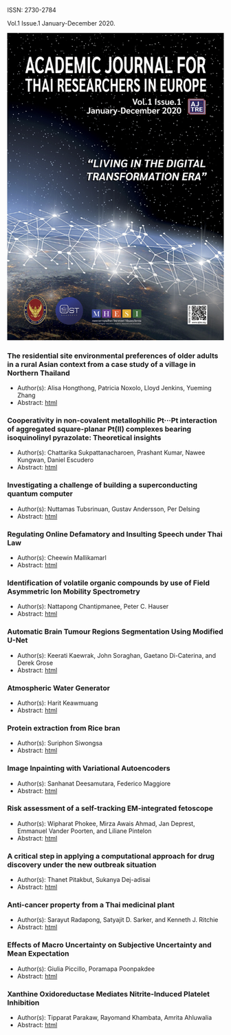 ISSN: 2730-2784

Vol.1 Issue.1 January-December 2020.

![Cover](images/ajtre-cover-01.png)

### The residential site environmental preferences of older adults in a rural Asian context from a case study of a village in Northern Thailand
- Author(s): Alisa Hongthong, Patricia Noxolo, Lloyd Jenkins, Yueming Zhang
- Abstract: [html](abstracts/contents/03_abstract.md)

### Cooperativity in non-covalent metallophilic Pt···Pt interaction of aggregated square-planar Pt(II) complexes bearing isoquinolinyl pyrazolate: Theoretical insights
- Author(s): Chattarika Sukpattanacharoen, Prashant Kumar, Nawee Kungwan, Daniel Escudero
- Abstract: [html](abstracts/contents/05_abstract.md)

### Investigating a challenge of building a superconducting quantum computer
- Author(s): Nuttamas Tubsrinuan, Gustav Andersson, Per Delsing
- Abstract: [html](abstracts/contents/08_abstract.md)

### Regulating Online Defamatory and Insulting Speech under Thai Law
- Author(s): Cheewin Mallikamarl
- Abstract: [html](abstracts/contents/12_abstract.md)

### Identification of volatile organic compounds by use of Field Asymmetric Ion Mobility Spectrometry
- Author(s): Nattapong Chantipmanee, Peter C. Hauser
- Abstract: [html](abstracts/contents/13_abstract.md)


### Automatic Brain Tumour Regions Segmentation Using Modified U-Net
- Author(s): Keerati Kaewrak, John Soraghan, Gaetano Di-Caterina, and Derek Grose
- Abstract: [html](abstracts/contents/14_abstract.md)

### Atmospheric Water Generator
- Author(s): Harit Keawmuang
- Abstract: [html](abstracts/contents/16_abstract.md)

### Protein extraction from Rice bran 
- Author(s): Suriphon Siwongsa
- Abstract: [html](abstracts/contents/17_abstract.md)

### Image Inpainting with Variational Autoencoders
- Author(s): Sanhanat Deesamutara, Federico Maggiore
- Abstract: [html](abstracts/contents/20_abstract.md)

### Risk assessment of a self-tracking EM-integrated fetoscope
- Author(s): Wipharat Phokee, Mirza Awais Ahmad, Jan Deprest, Emmanuel Vander Poorten, and Liliane Pintelon
- Abstract: [html](abstracts/contents/21_abstract.md)

### A critical step in applying a computational approach for drug discovery under the new outbreak situation
- Author(s): Thanet Pitakbut, Sukanya Dej-adisai
- Abstract: [html](abstracts/contents/22_abstract.md)

### Anti-cancer property from a Thai medicinal plant
- Author(s): Sarayut Radapong, Satyajit D. Sarker, and Kenneth J. Ritchie
- Abstract: [html](abstracts/contents/25_abstract.md)

### Effects of Macro Uncertainty on Subjective Uncertainty and Mean Expectation
- Author(s): Giulia Piccillo, Poramapa Poonpakdee
- Abstract: [html](abstracts/contents/26_abstract.md)

### Xanthine Oxidoreductase Mediates Nitrite-Induced Platelet Inhibition
- Author(s): Tipparat Parakaw, Rayomand Khambata, Amrita Ahluwalia
- Abstract: [html](abstracts/contents/27_abstract.md)

